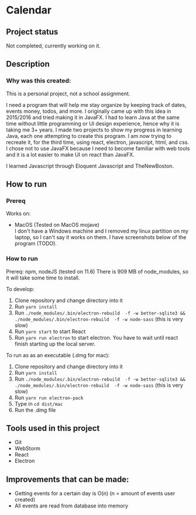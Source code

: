 
# Calendar

## Project status
Not completed, currently working on it.

## Description
### Why was this created:
This is a personal project, not a school assignment.

I need a program that will help me stay organize by keeping track of dates, events
money, todos, and more. I originally came up with this idea in 2015/2016 and tried 
making it in JavaFX. I had to learn Java at the same time without little programming 
or UI design experience, hence why it is taking me 3+ years. I made two projects to 
show my progress in learning Java, each one attempting to create this program. I am now 
trying to recreate it, for the third time, using react, electron, javascript, html, 
and css. I chose not to use JavaFX because I need to become familiar with web tools
and it is a lot easier to make UI on react than JavaFX.

I learned Javascript through Eloquent Javascript and TheNewBoston.

## How to run

### Prereq
Works on:
* MacOS (Tested on MacOS mojave)  
I don't have a Windows machine and I removed my linux partition on my laptop, so I 
can't say it works on them. I have screenshots below of the program (TODO).

### How to run
Prereq: npm, nodeJS (tested on 11.6)
There is 909 MB of node_modules, so it will take some time to install.

To develop:
1. Clone repository and change directory into it
2. Run `yarn install`
3. Run ```./node_modules/.bin/electron-rebuild  -f -w better-sqlite3 && ./node_modules/.bin/electron-rebuild  -f -w node-sass``` (this is very slow)
4. Run `yarn start` to start React
5. Run `yarn run electron` to start electron. You have to wait until react finish starting up the local server.

To run as as an executable (.dmg for mac):
1. Clone repository and change directory into it
2. Run `yarn install`
3. Run ```./node_modules/.bin/electron-rebuild  -f -w better-sqlite3 && ./node_modules/.bin/electron-rebuild  -f -w node-sass``` (this is very slow)
4. Run `yarn run electron-pack`
5. Type in `cd dist/mac`
6. Run the .dmg file

## Tools used in this project
* Git
* WebStorm
* React
* Electron

## Improvements that can be made:
- Getting events for a certain day is O(n) (n = amount of events user created)
- All events are read from database into memory